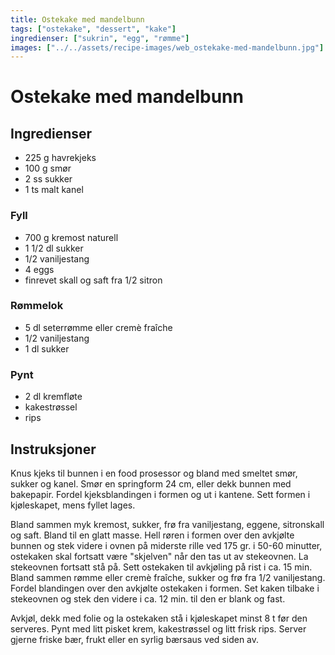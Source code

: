 ```yaml
---
title: Ostekake med mandelbunn
tags: ["ostekake", "dessert", "kake"]
ingredienser: ["sukrin", "egg", "rømme"]
images: ["../../assets/recipe-images/web_ostekake-med-mandelbunn.jpg"]
---
```


# Ostekake med mandelbunn

## Ingredienser

- 225 g havrekjeks
- 100 g smør
- 2 ss sukker
- 1 ts malt kanel

### Fyll

- 700 g kremost naturell
- 1 1/2 dl sukker
- 1/2 vaniljestang
- 4 eggs
- finrevet skall og saft fra 1/2 sitron

### Rømmelok

- 5 dl seterrømme eller cremè fraîche
- 1/2 vaniljestang
- 1 dl sukker

### Pynt

- 2 dl kremfløte
- kakestrøssel
- rips

## Instruksjoner

Knus kjeks til bunnen i en food prosessor og bland med smeltet smør, sukker og kanel. Smør en springform 24 cm, eller dekk bunnen med bakepapir. Fordel kjeksblandingen i formen og ut i kantene. Sett formen i kjøleskapet, mens fyllet lages.

Bland sammen myk kremost, sukker, frø fra vaniljestang, eggene, sitronskall og saft. Bland til en glatt masse. Hell røren i formen over den avkjølte bunnen og stek videre i ovnen på miderste rille ved 175 gr. i 50-60 minutter, ostekaken skal fortsatt være "skjelven" når den tas ut av stekeovnen. La stekeovnen fortsatt stå på. Sett ostekaken til avkjøling på rist i ca. 15 min. Bland sammen rømme eller cremè fraîche, sukker og frø fra 1/2 vaniljestang. Fordel blandingen over den avkjølte ostekaken i formen. Set kaken tilbake i stekeovnen og stek den videre i ca. 12 min. til den er blank og fast.

Avkjøl, dekk med folie og la ostekaken stå i kjøleskapet minst 8 t før den serveres. Pynt med litt pisket krem, kakestrøssel og litt frisk rips. Server gjerne friske bær, frukt eller en syrlig bærsaus ved siden av.
